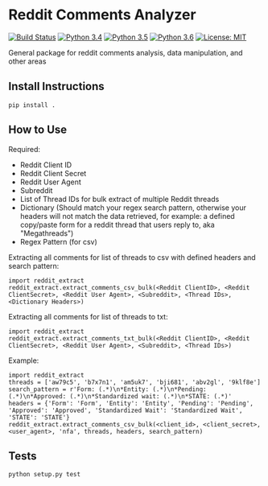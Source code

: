 # Reddit Comments Analyzer
[![Build Status](https://travis-ci.org/dillonmabry/youtube-sentiment-helper.svg?branch=master)](https://travis-ci.org/dillonmabry/reddit-comments-tool)
[![Python 3.4](https://img.shields.io/badge/python-3.4-blue.svg)](https://www.python.org/downloads/release/python-340/)
[![Python 3.5](https://img.shields.io/badge/python-3.5-blue.svg)](https://www.python.org/downloads/release/python-350/)
[![Python 3.6](https://img.shields.io/badge/python-3.6-blue.svg)](https://www.python.org/downloads/release/python-360/)
[![License: MIT](https://img.shields.io/badge/License-MIT-yellow.svg)](https://opensource.org/licenses/MIT)

General package for reddit comments analysis, data manipulation, and other areas

## Install Instructions
```
pip install .
```

## How to Use
Required:
- Reddit Client ID
- Reddit Client Secret
- Reddit User Agent
- Subreddit
- List of Thread IDs for bulk extract of multiple Reddit threads
- Dictionary (Should match your regex search pattern, otherwise your headers will not match the data retrieved, for example: a defined copy/paste form for a reddit thread that users reply to, aka "Megathreads")
- Regex Pattern (for csv)

Extracting all comments for list of threads to csv with defined headers and search pattern:
```
import reddit_extract
reddit_extract.extract_comments_csv_bulk(<Reddit ClientID>, <Reddit ClientSecret>, <Reddit User Agent>, <Subreddit>, <Thread IDs>, <Dictionary Headers>)
```

Extracting all comments for list of threads to txt:
```
import reddit_extract
reddit_extract.extract_comments_txt_bulk(<Reddit ClientID>, <Reddit ClientSecret>, <Reddit User Agent>, <Subreddit>, <Thread IDs>)
```

Example:
```
import reddit_extract
threads = ['aw79c5', 'b7x7n1', 'am5uk7', 'bji681', 'abv2gl', '9klf8e']
search_pattern = r'Form: (.*)\n*Entity: (.*)\n*Pending: (.*)\n*Approved: (.*)\n*Standardized wait: (.*)\n*STATE: (.*)'
headers = {'Form': 'Form', 'Entity': 'Entity', 'Pending': 'Pending', 'Approved': 'Approved', 'Standardized Wait': 'Standardized Wait', 'STATE': 'STATE'}
reddit_extract.extract_comments_csv_bulk(<client_id>, <client_secret>, <user_agent>, 'nfa', threads, headers, search_pattern)
```

## Tests
```
python setup.py test
```

